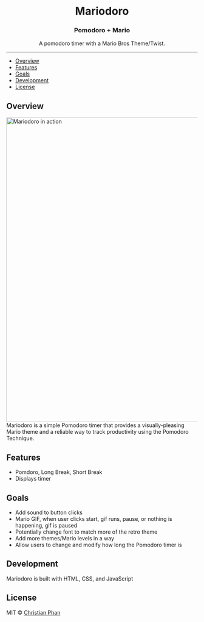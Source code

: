<div align="center">
  <h1>Mariodoro</h1>
  <h3>Pomodoro + Mario</h3>
</div>

<p align="center">A pomodoro timer with a Mario Bros Theme/Twist.</p>

---

- [Overview](#overview)
- [Features](#features)
- [Goals](Goals)
- [Development](#development)
- [License](#license)

## Overview
<img alt="Mariodoro in action" src=".github/MariodoroGitHubScreenshot" width="800px">
Mariodoro is a simple Pomodoro timer that provides a visually-pleasing Mario theme and a reliable way to track productivity using the Pomodoro Technique.


## Features

- Pomdoro, Long Break, Short Break
- Displays timer

## Goals

- Add sound to button clicks
- Mario GIF, when user clicks start, gif runs, pause, or nothing is happening, gif is paused
- Potentially change font to match more of the retro theme
- Add more themes/Mario levels in a way
- Allow users to change and modify how long the Pomodoro timer is

## Development

Mariodoro is built with HTML, CSS, and JavaScript

## License

MIT &copy; [Christian Phan](https://github.com/Yuldy)
